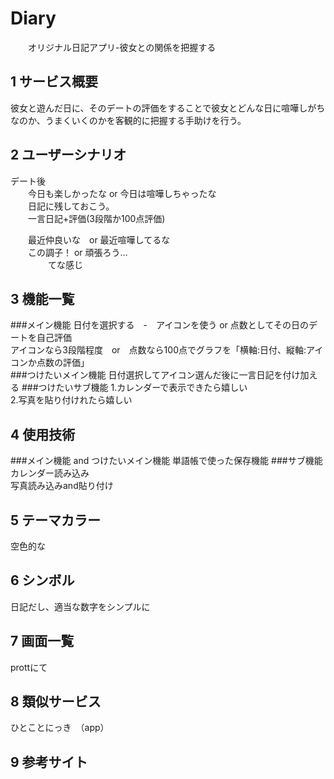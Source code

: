 # Diary
　　オリジナル日記アプリ-彼女との関係を把握する
　
## 1 サービス概要
 
彼女と遊んだ日に、そのデートの評価をすることで彼女とどんな日に喧嘩しがちなのか、うまくいくのかを客観的に把握する手助けを行う。　　

## 2 ユーザーシナリオ

デート後  
　　今日も楽しかったな or 今日は喧嘩しちゃったな  
　　日記に残しておこう。  
　　一言日記+評価(3段階か100点評価)  
  
　　最近仲良いな　or 最近喧嘩してるな  
　　この調子！ or 頑張ろう…  
　　
　　てな感じ  
## 3 機能一覧
###メイン機能
日付を選択する　-　アイコンを使う or 点数としてその日のデートを自己評価  
アイコンなら3段階程度　or　点数なら100点でグラフを「横軸:日付、縦軸:アイコンか点数の評価」  
###つけたいメイン機能
日付選択してアイコン選んだ後に一言日記を付け加える
###つけたいサブ機能
1.カレンダーで表示できたら嬉しい  
2.写真を貼り付けれたら嬉しい  

## 4 使用技術
###メイン機能 and つけたいメイン機能
単語帳で使った保存機能
###サブ機能
カレンダー読み込み  
写真読み込みand貼り付け  

## 5 テーマカラー
空色的な  

## 6 シンボル
日記だし、適当な数字をシンプルに  
## 7 画面一覧
 prottにて
## 8 類似サービス
ひとことにっき　（app）  

## 9 参考サイト
 
